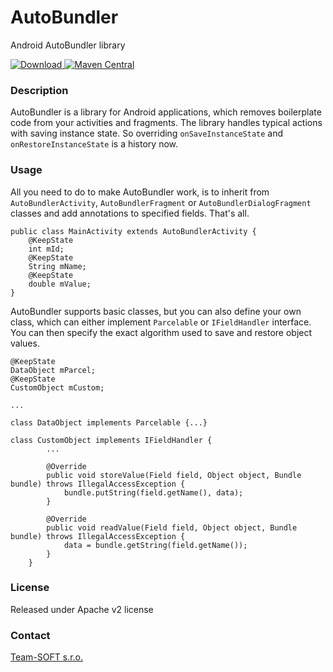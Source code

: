 # AutoBundler
Android AutoBundler library

[ ![Download](https://api.bintray.com/packages/doodeec/maven/server-communicator/images/download.svg) ](https://bintray.com/team-softsk/maven/autobundler/_latestVersion)
[![Maven Central](https://maven-badges.herokuapp.com/maven-central/com.doodeec.utils/serverCommunicator/badge.svg)](https://maven-badges.herokuapp.com/maven-central/sk.teamsoft/autobundler)

### Description
AutoBundler is a library for Android applications, which removes boilerplate code from your
activities and fragments. The library handles typical actions with saving instance state.
So overriding `onSaveInstanceState` and `onRestoreInstanceState` is a history now.

### Usage
All you need to do to make AutoBundler work, is to inherit from `AutoBundlerActivity`, 
`AutoBundlerFragment` or `AutoBundlerDialogFragment` classes and add annotations to specified fields.
That's all.

    public class MainActivity extends AutoBundlerActivity {
        @KeepState
        int mId;
        @KeepState
        String mName;
        @KeepState
        double mValue;
    }
    
    
AutoBundler supports basic classes, but you can also define your own class, which can either
implement `Parcelable` or `IFieldHandler` interface. You can then specify the exact algorithm
used to save and restore object values.
 
    @KeepState
    DataObject mParcel;
    @KeepState
    CustomObject mCustom;
    
    ...
    
    class DataObject implements Parcelable {...}
    
    class CustomObject implements IFieldHandler {
            ...
            
            @Override
            public void storeValue(Field field, Object object, Bundle bundle) throws IllegalAccessException {
                bundle.putString(field.getName(), data);
            }
    
            @Override
            public void readValue(Field field, Object object, Bundle bundle) throws IllegalAccessException {
                data = bundle.getString(field.getName());
            }
        }

### License
Released under Apache v2 license

### Contact
[Team-SOFT s.r.o.](https://teamsoft.sk)